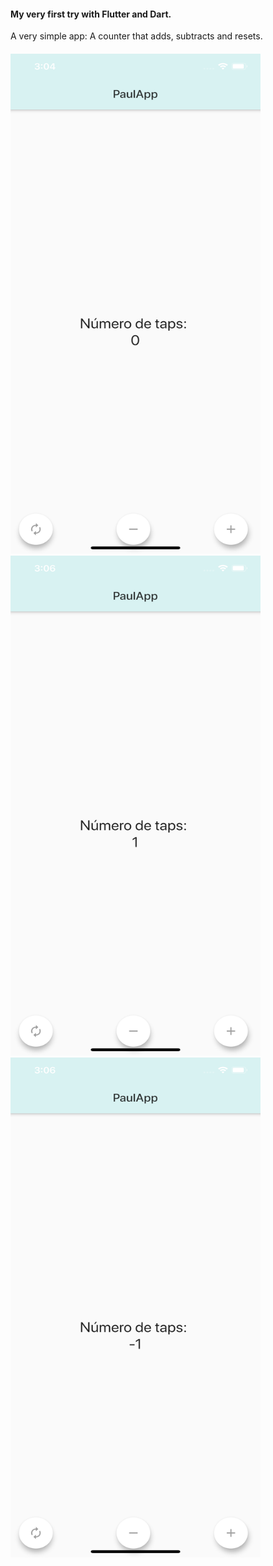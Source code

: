 #### My very first try with Flutter and Dart.
A very simple app: A counter that adds, subtracts and resets.
####
<img src="https://github.com/pauromeropau/paulapp/blob/master/simulator1.png" width="400" height="800" />
<img src="https://github.com/pauromeropau/paulapp/blob/master/simulator3.png" width="400" height="800" />
<img src="https://github.com/pauromeropau/paulapp/blob/master/simulator2.png" width="400" height="800" />


